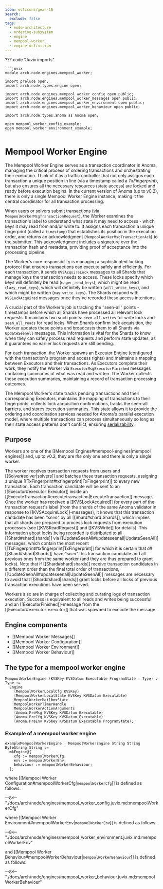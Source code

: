 ```yaml
---
icon: octicons/gear-16
search:
  exclude: false
tags:
  - node-architecture
  - ordering-subsystem
  - engine
  - mempool-worker
  - engine-definition
---
```


??? code "Juvix imports"

    ```juvix
    module arch.node.engines.mempool_worker;

    import prelude open;
    import arch.node.types.engine open;

    import arch.node.engines.mempool_worker_config open public;
    import arch.node.engines.mempool_worker_messages open public;
    import arch.node.engines.mempool_worker_environment open public;
    import arch.node.engines.mempool_worker_behaviour open public;

    import arch.node.types.anoma as Anoma open;

    open mempool_worker_config_example;
    open mempool_worker_environment_example;
    ```

# Mempool Worker Engine

The Mempool Worker Engine serves as a transaction coordinator in Anoma, managing
the critical process of ordering transactions and orchestrating their execution.
Think of it as a traffic controller that not only assigns each transaction a unique
position in line (via a timestamp called a *TxFingerprint*), but also ensures all the
necessary resources (state access) are locked and ready before execution begins. In
the current version of Anoma (up to v0.2), there is only a single Mempool Worker Engine
instance, making it the central coordinator for all transaction processing.

When users or solvers submit transactions (via `MempoolWorkerMsgTransactionRequest`),
the Worker examines the transaction's label to understand what state it may need to
access - which keys it may read from and/or write to. It assigns each transaction a
unique fingerprint (called a `timestamp`) that establishes its position in the
execution order, and returns an acknowledgment (`MempoolWorkerMsgTransactionAck`)
to the submitter. This acknowledgment includes a signature over the transaction
hash and metadata, providing proof of acceptance into the processing pipeline.

The Worker's core responsibility is managing a sophisticated locking protocol that
ensures transactions can execute safely and efficiently. For each transaction, it
sends `KVSAcquireLock` messages to all Shards that manage keys the transaction
needs to access. These locks specify which keys will definitely be read
(`eager_read_keys`), which might be read (`lazy_read_keys`), which will definitely
be written (`will_write_keys`), and which might be written (`may_write_keys`).
The Shards respond with `KVSLockAcquired` messages once they've recorded these
access intentions.

A crucial part of the Worker's job is tracking the "seen-all" points - timestamps
before which all Shards have processed all relevant lock requests. It maintains two
such points: `seen_all_writes` for write locks and `seen_all_reads` for read locks.
When Shards confirm lock acquisition, the Worker updates these points and
broadcasts them to all Shards via `UpdateSeenAll` messages. This information is
vital for the Shards to know when they can safely process read requests and perform
state updates, as it guarantees no earlier lock requests are still pending.

For each transaction, the Worker spawns an Executor Engine (configured with the
transaction's program and access rights) and maintains a mapping between Executors
and their transactions. As Executors complete their work, they notify the Worker
via `ExecutorMsgExecutorFinished` messages containing summaries of what was read
and written. The Worker collects these execution summaries, maintaining a record
of transaction processing outcomes.

The Mempool Worker's state tracks pending transactions and their corresponding
Executors, maintains the mapping of transactions to their fingerprints,
collects lock acquisition confirmations, tracks the seen-all barriers, and stores
execution summaries. This state allows it to provide the ordering and
coordination services needed for Anoma's parallel execution model, where multiple
transactions can process simultaneously so long as their state access patterns
don't conflict, ensuring [serializability](https://en.wikipedia.org/wiki/Database_transaction_schedule#Serializable).

## Purpose

Workers are one of the [[Mempool Engines#mempool-engines|mempool engines]]
and, up to v0.2, they are _the_ only one and there is only a single worker.

The worker receives transaction requests from users and
[[Solver#solver|solvers]] and batches these transaction requests, assigning a
unique [[TxFingerprint#txfingerprint|TxFingerprint]] to every new transaction.
Each transaction candidate will be sent to an [[Executor#executor|Executor]]
inside an [[ExecuteTransaction#executetransaction|ExecuteTransaction]] message.
Once the worker has received a [[KVSLockAcquired]] for every part of the
transaction request's label (from the shards of the same Anoma validator in
response to [[KVSAcquireLock]]-messages), it knows that this transaction
candidate has been _"seen"_ by all [[Shard#shard|Shards]], which implies that
all shards are prepared to process lock requests from execution processes (see
[[KVSReadRequest]] and [[KVSWrite]] for details). This information about locks
being recorded is distributed to all [[Shard#shard|shards]] via
[[UpdateSeenAll#updateseenall|UpdateSeenAll]] messages, which contain the most
recent [[TxFingerprint#txfingerprint|TxFingerprint]] for which it is certain
that _all_ [[Shard#shard|Shards]] have _"seen"_ this transaction candidate and
all previous ones from the same worker (and they are thus prepared to grant
locks). Note that if [[Shard#shard|shards]] receive transaction candidates in a
different order than the final total order of transactions,
[[UpdateSeenAll#updateseenall|UpdateSeenAll]] messages are necessary to avoid
that [[Shard#shard|shards]] grant locks before all locks of previous transaction
executions have been served.

Workers also are in charge of collecting and curating logs of transaction
execution. Success is equivalent to all reads and writes being successful and an
[[ExecutorFinished]]-message from the [[Executor#executor|executor]] that was
spawned to execute the message.

## Engine components

- [[Mempool Worker Messages]]
- [[Mempool Worker Configuration]]
- [[Mempool Worker Environment]]
- [[Mempool Worker Behaviour]]

## The type for a mempool worker engine

<!-- --8<-- [start:MempoolWorkerEngine] -->
```juvix
MempoolWorkerEngine (KVSKey KVSDatum Executable ProgramState : Type) : Type :=
  Engine
    (MempoolWorkerLocalCfg KVSKey)
    (MempoolWorkerLocalState KVSKey KVSDatum Executable)
    MempoolWorkerMailboxState
    MempoolWorkerTimerHandle
    MempoolWorkerActionArguments
    (Anoma.PreMsg KVSKey KVSDatum Executable)
    (Anoma.PreCfg KVSKey KVSDatum Executable)
    (Anoma.PreEnv KVSKey KVSDatum Executable ProgramState);
```
<!-- --8<-- [end:MempoolWorkerEngine] -->

### Example of a mempool worker engine

<!-- --8<-- [start:exampleMempoolWorkerEngine] -->
```juvix
exampleMempoolWorkerEngine : MempoolWorkerEngine String String ByteString String :=
  mkEngine@{
    cfg := mempoolWorkerCfg;
    env := mempoolWorkerEnv;
    behaviour := mempoolWorkerBehaviour;
  };
```
<!-- --8<-- [start:exampleMempoolWorkerEngine] -->

where [[Mempool Worker Configuration#mempoolWorkerCfg|`mempoolWorkerCfg`]] is defined as follows:

--8<-- "./docs/arch/node/engines/mempool_worker_config.juvix.md:mempoolWorkerCfg"

where [[Mempool Worker Environment#mempoolWorkerEnv|`mempoolWorkerEnv`]] is defined as follows:

--8<-- "./docs/arch/node/engines/mempool_worker_environment.juvix.md:mempoolWorkerEnv"

and [[Mempool Worker Behaviour#mempoolWorkerBehaviour|`mempoolWorkerBehaviour`]] is defined as follows:

--8<-- "./docs/arch/node/engines/mempool_worker_behaviour.juvix.md:mempoolWorkerBehaviour"

